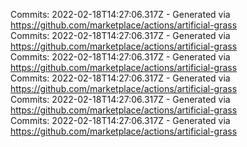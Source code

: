 Commits: 2022-02-18T14:27:06.317Z - Generated via https://github.com/marketplace/actions/artificial-grass
<br>
Commits: 2022-02-18T14:27:06.317Z - Generated via https://github.com/marketplace/actions/artificial-grass
<br>
Commits: 2022-02-18T14:27:06.317Z - Generated via https://github.com/marketplace/actions/artificial-grass
<br>
Commits: 2022-02-18T14:27:06.317Z - Generated via https://github.com/marketplace/actions/artificial-grass
<br>
Commits: 2022-02-18T14:27:06.317Z - Generated via https://github.com/marketplace/actions/artificial-grass
<br>
Commits: 2022-02-18T14:27:06.317Z - Generated via https://github.com/marketplace/actions/artificial-grass
<br>
